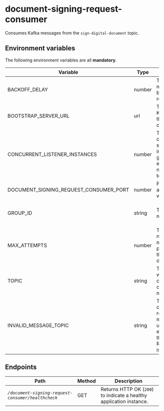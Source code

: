 # document-signing-request-consumer
Consumes Kafka messages from the `sign-digital-document` topic.

## Environment variables

The following environment variables are all **mandatory**.

| Variable                               | Type   | Description                                                                                                                  | Example                           | Location |
|----------------------------------------|--------|------------------------------------------------------------------------------------------------------------------------------|-----------------------------------|----------|
| BACKOFF_DELAY                          | number | The delay in milliseconds between message republish attempts.                                                                | 100                               | env var  |
| BOOTSTRAP_SERVER_URL                   | url    | The URLs of the Kafka brokers that the consumers will connect to.                                                            | kafka:9092                        | env var  |
| CONCURRENT_LISTENER_INSTANCES          | number | The number of consumers that should participate in the consumer group. Must be equal to the number of main topic partitions. | 1                                 | env var  |
| DOCUMENT_SIGNING_REQUEST_CONSUMER_PORT | number | Port this application runs on when deployed.                                                                                 | 18629                             | start.sh |
| GROUP_ID                               | string | The group ID of the main consume.                                                                                            | document-signing-request-consumer | env var  |
| MAX_ATTEMPTS                           | number | The maximum number of times messages will be processed before they are sent to the dead letter topic.                        | 4                                 | env var  |
| TOPIC                                  | string | The topic from which the main consumer will consume messages.                                                                | sign-digital-document             | env var  |
| INVALID_MESSAGE_TOPIC                  | string | The topic to which consumers will republish messages if any unchecked exception other than RetryableException is thrown.     | sign-digital-document-invalid     | env var  |

## Endpoints

| Path                                               | Method | Description                                                         |
|----------------------------------------------------|--------|---------------------------------------------------------------------|
| *`/document-signing-request-consumer/healthcheck`* | GET    | Returns HTTP OK (`200`) to indicate a healthy application instance. |